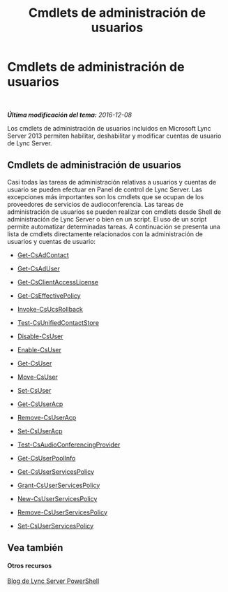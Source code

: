 ﻿---
title: Cmdlets de administración de usuarios
TOCTitle: Cmdlets de administración de usuarios
ms:assetid: 85312f3f-28e8-421c-b94c-e6ead1f5f755
ms:mtpsurl: https://technet.microsoft.com/es-es/library/Gg398677(v=OCS.15)
ms:contentKeyID: 48275900
ms.date: 01/07/2017
mtps_version: v=OCS.15
ms.translationtype: HT
---

# Cmdlets de administración de usuarios

 

_**Última modificación del tema:** 2016-12-08_

Los cmdlets de administración de usuarios incluidos en Microsoft Lync Server 2013 permiten habilitar, deshabilitar y modificar cuentas de usuario de Lync Server.

## Cmdlets de administración de usuarios

Casi todas las tareas de administración relativas a usuarios y cuentas de usuario se pueden efectuar en Panel de control de Lync Server. Las excepciones más importantes son los cmdlets que se ocupan de los proveedores de servicios de audioconferencia. Las tareas de administración de usuarios se pueden realizar con cmdlets desde Shell de administración de Lync Server o bien en un script. El uso de un script permite automatizar determinadas tareas. A continuación se presenta una lista de cmdlets directamente relacionados con la administración de usuarios y cuentas de usuario:

  -   
    [Get-CsAdContact](get-csadcontact.md)

  -   
    [Get-CsAdUser](get-csaduser.md)

  - [Get-CsClientAccessLicense](get-csclientaccesslicense.md)

  - [Get-CsEffectivePolicy](get-cseffectivepolicy.md)

  - [Invoke-CsUcsRollback](invoke-csucsrollback.md)

  - [Test-CsUnifiedContactStore](test-csunifiedcontactstore.md)

  -   
    [Disable-CsUser](disable-csuser.md)

  -   
    [Enable-CsUser](enable-csuser.md)

  -   
    [Get-CsUser](get-csuser.md)

  -   
    [Move-CsUser](move-csuser.md)

  -   
    [Set-CsUser](set-csuser.md)

  -   
    [Get-CsUserAcp](get-csuseracp.md)

  -   
    [Remove-CsUserAcp](remove-csuseracp.md)

  -   
    [Set-CsUserAcp](set-csuseracp.md)

  -   
    [Test-CsAudioConferencingProvider](test-csaudioconferencingprovider.md)

  -   
    [Get-CsUserPoolInfo](get-csuserpoolinfo.md)

  - [Get-CsUserServicesPolicy](get-csuserservicespolicy.md)

  - [Grant-CsUserServicesPolicy](grant-csuserservicespolicy.md)

  - [New-CsUserServicesPolicy](new-csuserservicespolicy.md)

  - [Remove-CsUserServicesPolicy](remove-csuserservicespolicy.md)

  - [Set-CsUserServicesPolicy](set-csuserservicespolicy.md)

## Vea también

#### Otros recursos

[Blog de Lync Server PowerShell](http://go.microsoft.com/fwlink/?linkid=203150%26clcid=0xc0a)

